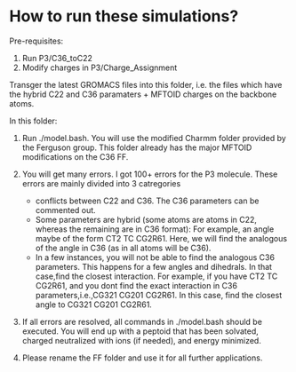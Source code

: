 # How to run these simulations?

Pre-requisites:
1. Run P3/C36_toC22
2. Modify charges in P3/Charge_Assignment

Transger the latest GROMACS files into this folder, i.e. the files which have the hybrid C22 and C36 paramaters + MFTOID charges on the backbone atoms.

In this folder:

1. Run ./model.bash. You will use the modified Charmm folder provided by the Ferguson group. This folder already has the major MFTOID modifications 
   on the C36 FF.
2. You will get many errors. I got 100+ errors for the P3 molecule. These errors are mainly divided into 3 catregories
      - conflicts between C22 and C36. The C36 parameters can be commented out. 
      - Some parameters are hybrid (some atoms are atoms in C22, whereas the remaining are in C36 format): For example, an angle maybe of the form CT2 TC CG2R61.   Here, we will find the analogous of the angle in C36 (as in all atoms will be C36).
      - In a few instances, you will not be able to find the analogous C36 parameters. This happens for a few angles and dihedrals. In that case,find the closest 
        interaction. For example, if you have CT2 TC CG2R61, and you dont find the exact interaction in C36 parameters,i.e.,CG321 CG201 CG2R61. In this case, find the closest angle to CG321 CG201 CG2R61.
        
3. If all errors are resolved, all commands in ./model.bash should be executed. You will end up with a peptoid that has been solvated, charged neutralized with ions
(if needed), and energy minimized.

4. Please rename the FF folder and use it for all further applications.
